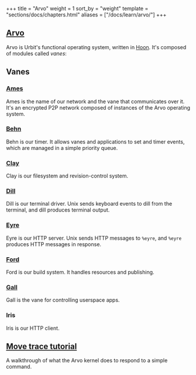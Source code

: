 +++
title = "Arvo"
weight = 1
sort_by = "weight"
template = "sections/docs/chapters.html"
aliases = ["/docs/learn/arvo/"]
+++

## [Arvo](@/docs/arvo/arvo.md)

Arvo is Urbit's functional operating system, written in [Hoon](@/docs/hoon/hoon-school/_index.md). It's composed of modules called _vanes_:

## Vanes

### [Ames](@/docs/arvo/ames/ames.md)

Ames is the name of our network and the vane that communicates over it. It's an encrypted P2P network composed of instances of the Arvo operating system.

### [Behn](@/docs/arvo/behn/behn.md)

Behn is our timer. It allows vanes and applications to set and timer events, which are managed in a simple priority queue.

### [Clay](@/docs/arvo/clay/clay.md)

Clay is our filesystem and revision-control system.

### [Dill](@/docs/arvo/dill/dill.md)

Dill is our terminal driver. Unix sends keyboard events to dill from the terminal, and dill produces terminal output.

### [Eyre](@/docs/arvo/eyre/eyre.md)

Eyre is our HTTP server. Unix sends HTTP messages to `%eyre`, and `%eyre` produces HTTP messages in response.

### [Ford](@/docs/arvo/ford/ford.md)

Ford is our build system. It handles resources and publishing.

### [Gall](@/docs/arvo/gall/gall.md)

Gall is the vane for controlling userspace apps.

### Iris

Iris is our HTTP client.

## [Move trace tutorial](@/docs/arvo/move-trace.md)

A walkthrough of what the Arvo kernel does to respond to a simple command.

